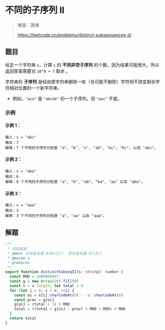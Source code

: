 # 不同的子序列 II

> 难度：困难
>
> https://leetcode.cn/problems/distinct-subsequences-ii/

## 题目

给定一个字符串 `s`，计算 `s` 的 **不同非空子序列** 的个数。因为结果可能很大，所以返回答案需要对 `10^9 + 7` 取余 。

字符串的 **子序列** 是经由原字符串删除一些（也可能不删除）字符但不改变剩余字符相对位置的一个新字符串。

- 例如，`"ace"` 是 `"abcde"` 的一个子序列，但 `"aec"` 不是。
 
### 示例

#### 示例 1：

```
输入：s = "abc"
输出：7
解释：7 个不同的子序列分别是 "a", "b", "c", "ab", "ac", "bc", 以及 "abc"。
```

#### 示例 2：

```
输入：s = "aba"
输出：6
解释：6 个不同的子序列分别是 "a", "b", "ab", "ba", "aa" 以及 "aba"。
```

#### 示例 3：

```
输入：s = "aaa"
输出：3
解释：3 个不同的子序列分别是 "a", "aa" 以及 "aaa"。
```

## 解题

```ts 
/**
 * 动态规划
 * @desc 时间复杂度 O(N+|Σ|)  空间复杂度 O(|Σ|)
 * @param s
 * @returns
 */
export function distinctSubseqII(s: string): number {
  const MOD = 1000000007
  const g = new Array(26).fill(0)
  const n = s.length; let total = 0
  for (let i = 0; i < n; ++i) {
    const oi = s[i].charCodeAt(0) - 'a'.charCodeAt(0)
    const prev = g[oi]
    g[oi] = (total + 1) % MOD
    total = ((total + g[oi] - prev) % MOD + MOD) % MOD
  }
  return total
}
```